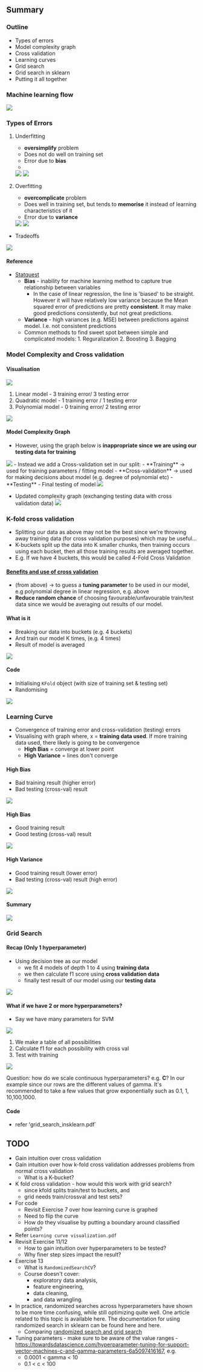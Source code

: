 ## Summary
### Outline
- Types of errors
- Model complexity graph
- Cross validation
- Learning curves
- Grid search
- Grid search in sklearn
- Putting it all together

### Machine learning flow
<img src='9_mlflow.png'>

### Types of Errors
1. Underfitting
    - **oversimplify** problem
    - Does not do well on training set
    - Error due to **bias**
    - 
    <img src='9_underfitting.PNG'>
    <img src='9_underfitting_classification.PNG'>

2. Overfitting
    - **overcomplicate** problem
    - Does well in training set, but tends to **memorise** it instead of learning characteristics of it
    - Error due to **variance**
    <img src='9_overfitting.PNG'>
    <img src='9_overfitting_classification.PNG'>

- Tradeoffs
<img src='9_tradeoffs.PNG'>

#### Reference
- [Statquest](https://www.youtube.com/watch?v=EuBBz3bI-aA&ab_channel=StatQuestwithJoshStarmer)
  - **Bias** - inability for machine learning method to capture true relationship between variables
    - In the case of linear regression, the line is 'biased' to be straight. However it will have relatively low variance because the Mean squared error of predictions are pretty **consistent**. It may make good predictions consistently, but not great predictions. 
  - **Variance** - high variances (e.g. MSE) between predictions against model. I.e. not consistent predictions
  - Common methods to find sweet spot between simple and complicated models:
        1. Reguralization
        2. Boosting
        3. Bagging

### Model Complexity and Cross validation
#### Visualisation
<img src='9_complexity1.PNG'>

1. Linear model - 3 training error/ 3 testing error
2. Quadratic model - 1 training error / 1 testing error
3. Polynomial model - 0 training error/ 2 testing error

<img src='9_complexity2.PNG'>

#### Model Complexity Graph
- However, using the graph below is **inappropriate since we are using our testing data for training** 
<img src='9_modelcomplexity.PNG'>
- Instead we add a Cross-validation set in our split:
  - **Training** -> used for training parameters / fitting model
  - **Cross-validation** -> used for making decisions about model (e.g. degree of polynomial etc)
  - **Testing** - Final testing of model

<img src='9_crossval.PNG'>

- Updated complexity graph (exchanging testing data with cross validation data)
    <img src='9_complexity3.PNG'>

### K-fold cross validation
- Splitting our data as above may not be the best since we're throwing away training data (for cross validation purposes) which may be useful...
- K-buckets split up the data into K smaller chunks, then training occurs using each bucket, then all those training results are averaged together.
- E.g. If we have 4 buckets, this would be called 4-Fold Cross Validation

#### [Benefits and use of cross validation](https://www.youtube.com/watch?v=fSytzGwwBVw&ab_channel=StatQuestwithJoshStarmer)
- (from above) -> to guess a **tuning parameter** to be used in our model, e.g polynomial degree in linear regression, e.g. above
- **Reduce random chance** of choosing favourable/unfavourable train/test data since we would be averaging out results of our model.

#### What is it
- Breaking our data into buckets (e.g. 4 buckets)
- And train our model K times, (e.g. 4 times)
- Result of model is averaged
<img src='9_kfold.PNG'>

#### Code
- Initialising `KFold` object (with size of training set & testing set)
- Randomising
<img src='9_kfold_code2.PNG'>

### Learning Curve
- Convergence of training error and cross-validation (testing) errors
- Visualising with graph where, x = **training data used**. If more training data used, there likely is going to be convergence
  - **High Bias** = converge at lower point
  - **High Variance** = lines don't converge

#### **High Bias**
- Bad training result (higher error)
- Bad testing (cross-val) result
<img src='9_learningcurve1.PNG'>

#### **High Bias**
- Good training result
- Good testing (cross-val) result
<img src='9_learningcurve2.PNG'>

#### **High Variance**
- Good training result (lower error)
- Bad testing (cross-val) result (high error)
<img src='9_learningcurve2.PNG'>

#### Summary
<img src='9_visualisingerrors.PNG'>

### Grid Search
#### Recap (Only 1 hyperparameter)
- Using decision tree as our model
  - we fit 4 models of depth 1 to 4 using **training data**
  - we then calculate f1 score using **cross validation data**
  - finally test result of our model using our **testing data**

<img src='9_gridsearch.PNG'>

#### What if we have 2 or more hyperparameters?
- Say we have many parameters for SVM
<img src='9_gridsearchsvm1.PNG'>

1. We make a table of all possibilities 
2. Calculate f1 for each possibility with cross val
3. Test with training
<img src='9_gridsearchsvm2.PNG'>

Question: how do we scale continuous hyperparameters? e.g. **C**?
In our example since our rows are the different values of gamma. It's recommended to take a few values that grow exponentially such as 0.1, 1, 10,100,1000.

#### Code
- refer 'grid_search_insklearn.pdf`

## TODO
- Gain intuition over cross validation
- Gain intuition over how k-fold cross validation addresses problems from normal cross validation
  - What is a K-bucket?
- K fold cross validation - how would this work with grid search?
  - since kfold splits train/test to buckets, and
  - grid needs train/crossval and test sets?
- For code
  - Revisit Exercise 7 over how learning curve is graphed
  - Need to flip the curve
  - How do they visualise by putting a boundary around classified points?
- Refer `Learning curve visualization.pdf`
- Revisit Exercise 11/12
  - How to gain intuition over hyperparameters to be tested?
  - Why finer step sizes impact the result?
- Exercise 13
  - What is `RandomizedSearchCV`?
  - Course doesn't cover:
    - exploratory data analysis, 
    - feature engineering, 
    - data cleaning, 
    - and data wrangling.
- In practice, randomized searches across hyperparameters have shown to be more time confusing, while still optimizing quite well. One article related to this topic is available here. The documentation for using randomized search in sklearn can be found here and here.
  - Comparing [randomized search and grid search](https://scikit-learn.org/stable/auto_examples/model_selection/plot_randomized_search.html#sphx-glr-auto-examples-model-selection-plot-randomized-search-py)
- Tuning parameters - make sure to be aware of the value ranges - https://towardsdatascience.com/hyperparameter-tuning-for-support-vector-machines-c-and-gamma-parameters-6a5097416167, e.g.
    - 0.0001 < gamma < 10
    - 0.1 < c < 100




